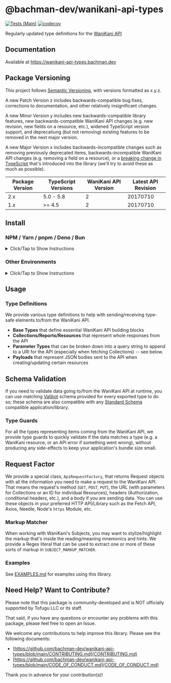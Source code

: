 # @bachman-dev/wanikani-api-types

[![Tests (Main)](https://github.com/bachman-dev/wanikani-api-types/actions/workflows/push.yml/badge.svg)](https://github.com/bachman-dev/wanikani-api-types/actions/workflows/push.yml)
[![codecov](https://codecov.io/gh/bachman-dev/wanikani-api-types/graph/badge.svg?token=CCVBE1UM9M)](https://codecov.io/gh/bachman-dev/wanikani-api-types)

Regularly updated type definitions for the [WaniKani API](https://docs.api.wanikani.com/20170710/)

## Documentation

Available at https://wanikani-api-types.bachman.dev

## Package Versioning

This project follows [Semantic Versioning](https://semver.org/spec/v2.0.0.html), with versions formatted as x.y.z.

A new Patch Version z includes backwards-compatible bug fixes, corrections to documentation, and other relatively insignificant changes.

A new Minor Version y includes new backwards-compatible library features, new backwards-compatible WaniKani API changes (e.g. new revision, new fields on a resource, etc.), widened TypeScript version support, and deprecatiung (but not removing) existing features to be removed in the next major version.

A new Major Version x includes backwards-incompatible changes such as removing previously deprecated items, backwards-incompatible WaniKani API changes (e.g. removing a field on a resource), or a [breaking change in TypeScript](https://github.com/microsoft/TypeScript/wiki/Breaking-Changes) that's introduced into the library (we'll try to avoid these as much as possible).

| Package Version | TypeScript Versions | WaniKani API Version | Latest API Revision |
| --------------- | ------------------- | -------------------- | ------------------- |
| 2.x             | 5.0 - 5.8           | 2                    | 20170710            |
| 1.x             | >= 4.5              | 2                    | 20170710            |

## Install

### NPM / Yarn / pnpm / Deno / Bun

<details>
<summary>Click/Tap to Show Instructions</summary>

Run the following command pertaining to your package manager:

```shell
npm install @bachman-dev/wanikani-api-types
```

```shell
yarn add @bachman-dev/wanikani-api-types
```

```shell
pnpm add @bachman-dev/wanikani-api-types
```

```shell
deno add npm:@bachman-dev/wanikani-api-types
```

```shell
bun add @bachman-dev/wanikani-api-types
```

Then, import using one of two methods.

#### Specific API Revision (Recommended)

The module you import from matches a [WaniKani API Revision](https://docs.api.wanikani.com/20170710/#revisions-aka-versioning); you shouldn't expect any breaking changes from the package.

```typescript
import * as WK from "@bachman-dev/wanikani-api-types/v20170710";
```

#### Latest API Revision (Not Recommended)

Importing from the index module will always provide types, methods, etc. for use with the latest and greatest API Revision.

```typescript
import * as WK from "@bachman-dev/wanikani-api-types";
```

</details>

### Other Environments

<details>

<summary>Click/Tap to Show Instructions</summary>

You can import the modules directly with `esm.sh`.

**Be sure to replace `x.y.z` with your desired version number.**

#### Specific API Revision (Recommended)

The module you import from matches a [WaniKani API Revision](https://docs.api.wanikani.com/20170710/#revisions-aka-versioning); you shouldn't expect any breaking changes from the package.

```typescript
import {
  type AssignmentParameters,
  DatableString,
} from "https://esm.sh/@bachman-dev/wanikani-api-types@x.y.z/v20170710";
import { ApiRequestFactory } from "https://esm.sh/@bachman-dev/wanikani-api-types@x.y.z/v20170710";
```

#### Latest API Revision (Not Recommended)

Importing from the index module will always provide types, methods, etc. for use with the latest and greatest API Revision.

```typescript
import { type AssignmentParameters, DatableString } from "https://esm.sh/@bachman-dev/wanikani-api-types@x.y.z";
import { ApiRequestFactory } from "https://esm.sh/@bachman-dev/wanikani-api-types@x.y.z";
```

</details>

## Usage

### Type Definitions

We provide various type definitions to help with sending/receiving type-safe elements to/from the WaniKani API.

- **Base Types** that define essential WaniKani API building blocks
- **Collections/Reports/Resources** that represent whole responses from the API
- **Parameter Types** that can be broken down into a query string to append to a URI for the API (especially when fetching Collections) -- see below.
- **Payloads** that represent JSON bodies sent to the API when creating/updating certain resources

## Schema Validation

If you need to validate data going to/from the WaniKani API at runtime, you can use matching [Valibot](https://valibot.dev) schema provided for every exported type to do so; these schema are also compatible with any [Standard Schema](https://standardschema.dev/) compatible application/library.

### Type Guards

For all the types representing items coming from the WaniKani API, we provide type guards to quickly validate if the data matches a type (e.g. a WaniKani resource, or an API error if something went wrong), without producing any side-effects to keep your application's bundle size small.

## Request Factor

We provide a special class, `ApiRequestFactory`, that returns Request objects with all the information you need to make a request to the WaniKani API. That means the request's method (`GET`, `POST`, `PUT`), the URL (with parameters for Collections or an ID for individual Resources), headers (Authorization, conditional headers, etc.), and a body if you are sending data. You can use these objects in your preferred HTTP API/Library such as the Fetch API, Axios, Needle, Node's `https` Module, etc.

### Markup Matcher

When working with WaniKani's Subjects, you may want to stylize/highlight the markup that's inside the reading/meaning mnemonics and hints. We provide a Regex literal that can be used to extract one or more of these sorts of markup in `SUBJECT_MARKUP_MATCHER`.

### Examples

See [EXAMPLES.md](EXAMPLES.md) for examples using this library.

## Need Help? Want to Contribute?

Please note that this package is community-developed and is NOT officially supported by Tofugu LLC or its staff.

That said, if you have any questions or encounter any problems with this package, please feel free to open an Issue.

We welcome any contributions to help improve this library. Please see the following documents:

- [https://github.com/bachman-dev/wanikani-api-types/blob/main/CONTRIBUTING.md](CONTRIBUTING.md)
- [https://github.com/bachman-dev/wanikani-api-types/blob/main/CODE_OF_CONDUCT.md](CODE_OF_CONDUCT.md)

Thank you in advance for your contribution(s)!

